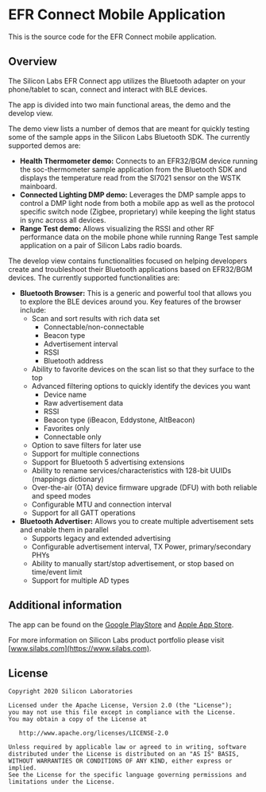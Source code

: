 # EFR Connect Mobile Application
This is the source code for the EFR Connect mobile application.



## Overview

The Silicon Labs EFR Connect app utilizes the Bluetooth adapter on your phone/tablet to scan, connect and interact with BLE devices.

The app is divided into two main functional areas, the demo and the develop view.

The demo view lists a number of demos that are meant for quickly testing some of the sample apps in the Silicon Labs Bluetooth SDK. The currently supported demos are:

- **Health Thermometer demo:** Connects to an EFR32/BGM device running the soc-thermometer sample application from the Bluetooth SDK and displays the temperature read from the SI7021 sensor on the WSTK mainboard.
- **Connected Lighting DMP demo:** Leverages the DMP sample apps to control a DMP light node from both a mobile app as well as the protocol specific switch node (Zigbee, proprietary) while keeping the light status in sync across all devices. 
- **Range Test demo:** Allows visualizing the RSSI and other RF performance data on the mobile phone while running Range Test sample application on a pair of Silicon Labs radio boards.

The develop view contains functionalities focused on helping developers create and troubleshoot their Bluetooth applications based on EFR32/BGM devices. The currently supported functionalities are:

- **Bluetooth Browser:** This is a generic and powerful tool that allows you to explore the BLE devices around you. Key features of the browser include:
  - Scan and sort results with rich data set
    - Connectable/non-connectable
    - Beacon type
    - Advertisement interval
    - RSSI
    - Bluetooth address
  - Ability to favorite devices on the scan list so that they surface to the top
  - Advanced filtering options to quickly identify the devices you want
    - Device name
    - Raw advertisement data
    - RSSI
    - Beacon type (iBeacon, Eddystone, AltBeacon)
    - Favorites only
    - Connectable only
  - Option to save filters for later use
  - Support for multiple connections
  - Support for Bluetooth 5 advertising extensions
  - Ability to rename services/characteristics with 128-bit UUIDs (mappings dictionary)
  - Over-the-air (OTA) device firmware upgrade (DFU) with both reliable and speed modes
  - Configurable MTU and connection interval
  - Support for all GATT operations
- **Bluetooth Advertiser:** Allows you to create multiple advertisement sets and enable them in parallel
  - Supports legacy and extended advertising
  - Configurable advertisement interval, TX Power, primary/secondary PHYs
  - Ability to manually start/stop advertisement, or stop based on time/event limit
  - Support for multiple AD types



## Additional information
The app can be found on the [Google PlayStore](https://play.google.com/store/apps/details?id=com.siliconlabs.bledemo&hl=en) and [Apple App Store](https://apps.apple.com/us/app/blue-gecko/id1030932759).

For more information on Silicon Labs product portfolio please visit [www.silabs.com](https://www.silabs.com). 



## License

    Copyright 2020 Silicon Laboratories
    
    Licensed under the Apache License, Version 2.0 (the "License");
    you may not use this file except in compliance with the License.
    You may obtain a copy of the License at
    
       http://www.apache.org/licenses/LICENSE-2.0
    
    Unless required by applicable law or agreed to in writing, software
    distributed under the License is distributed on an "AS IS" BASIS,
    WITHOUT WARRANTIES OR CONDITIONS OF ANY KIND, either express or implied.
    See the License for the specific language governing permissions and
    limitations under the License.



